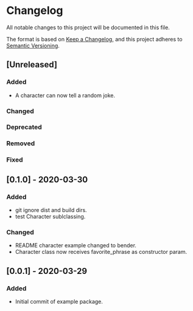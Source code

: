# Changelog

All notable changes to this project will be documented in this file.

The format is based on [Keep a Changelog](https://keepachangelog.com/en/1.0.0/),
and this project adheres to [Semantic Versioning](https://semver.org/spec/v2.0.0.html).

## [Unreleased]

### Added

- A character can now tell a random joke.

### Changed

### Deprecated

### Removed

### Fixed

## [0.1.0] - 2020-03-30

### Added

- git ignore dist and build dirs.
- test Character sublclassing.

### Changed

- README character example changed to bender.
- Character class now receives favorite_phrase as constructor param.

## [0.0.1] - 2020-03-29

### Added

- Initial commit of example package.
